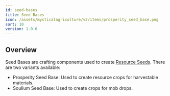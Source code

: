 ```yaml
---
id: seed-bases
title: Seed Bases
icon: /assets/mysticalagriculture/v2/items/prosperity_seed_base.png
sort: 10
version: 1.0.0
---
```


## Overview

Seed Bases are crafting components used to create [Resource Seeds](resource-seeds.md). There are two variants available:

- Prosperity Seed Base: Used to create resource crops for harvestable materials.
- Soulium Seed Base: Used to create crops for mob drops.

